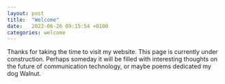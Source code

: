 ```yaml
---
layout: post
title:  "Welcome"
date:   2022-06-26 09:15:54 +0100
categories: welcome
---
```

Thanks for taking the time to visit my website.  This page is currently under construction.  Perhaps someday it will be filled with interesting thoughts on the future of communication technology, or maybe poems dedicated my dog Walnut.
